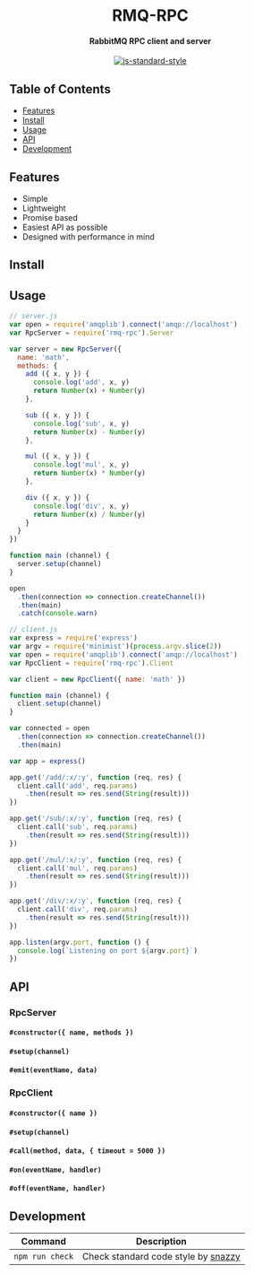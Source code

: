 <h1 align="center">RMQ-RPC</h1>
<h4 align="center">RabbitMQ RPC client and server</h4>

<p align="center">
   <a href="https://github.com/feross/standard" target="_blank">
      <img src="https://img.shields.io/badge/code%20style-standard-brightgreen.svg?style=flat" alt="js-standard-style"></img>
   </a>
</p>

## Table of Contents

- [Features](#features)
- [Install](#install)
- [Usage](#usage)
- [API](#api)
- [Development](#development)

## Features

- Simple
- Lightweight
- Promise based
- Easiest API as possible
- Designed with performance in mind

## Install

## Usage

```js
// server.js
var open = require('amqplib').connect('amqp://localhost')
var RpcServer = require('rmq-rpc').Server

var server = new RpcServer({
  name: 'math',
  methods: {
    add ({ x, y }) {
      console.log('add', x, y)
      return Number(x) + Number(y)
    },

    sub ({ x, y }) {
      console.log('sub', x, y)
      return Number(x) - Number(y)
    },

    mul ({ x, y }) {
      console.log('mul', x, y)
      return Number(x) * Number(y)
    },

    div ({ x, y }) {
      console.log('div', x, y)
      return Number(x) / Number(y)
    }
  }
})

function main (channel) {
  server.setup(channel)
}

open
  .then(connection => connection.createChannel())
  .then(main)
  .catch(console.warn)
```

```js
// client.js
var express = require('express')
var argv = require('minimist')(process.argv.slice(2))
var open = require('amqplib').connect('amqp://localhost')
var RpcClient = require('rmq-rpc').Client

var client = new RpcClient({ name: 'math' })

function main (channel) {
  client.setup(channel)
}

var connected = open
  .then(connection => connection.createChannel())
  .then(main)

var app = express()

app.get('/add/:x/:y', function (req, res) {
  client.call('add', req.params)
    .then(result => res.send(String(result)))
})

app.get('/sub/:x/:y', function (req, res) {
  client.call('sub', req.params)
    .then(result => res.send(String(result)))
})

app.get('/mul/:x/:y', function (req, res) {
  client.call('mul', req.params)
    .then(result => res.send(String(result)))
})

app.get('/div/:x/:y', function (req, res) {
  client.call('div', req.params)
    .then(result => res.send(String(result)))
})

app.listen(argv.port, function () {
  console.log(`Listening on port ${argv.port}`)
})
```

## API

### RpcServer

#### `#constructor({ name, methods })`

#### `#setup(channel)`

#### `#emit(eventName, data)`

### RpcClient

#### `#constructor({ name })`

#### `#setup(channel)`

#### `#call(method, data, { timeout = 5000 })`

#### `#on(eventName, handler)`

#### `#off(eventName, handler)`


## Development

Command | Description
------- | -----------
`npm run check` | Check standard code style by [snazzy](https://www.npmjs.com/package/snazzy)
